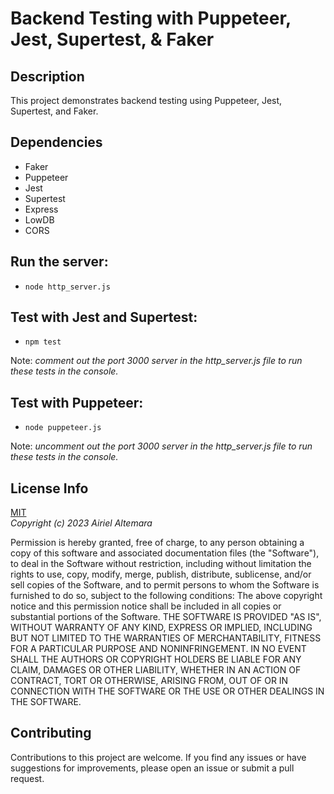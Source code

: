 # Backend Testing with Puppeteer, Jest, Supertest, & Faker

## Description

This project demonstrates backend testing using Puppeteer, Jest, Supertest, and Faker.

## Dependencies

- Faker
- Puppeteer
- Jest
- Supertest
- Express
- LowDB
- CORS

## Run the server:

- `node http_server.js`

## Test with Jest and Supertest:

- `npm test`

Note: _comment out the port 3000 server in the http_server.js file to run these tests in the console._

## Test with Puppeteer:

- `node puppeteer.js`

Note: _uncomment out the port 3000 server in the http_server.js file to run these tests in the console._

## License Info

[MIT](https://choosealicense.com/licenses/mit/)  
_Copyright (c) 2023 Airiel Altemara_

Permission is hereby granted, free of charge, to any person obtaining a copy
of this software and associated documentation files (the "Software"), to deal
in the Software without restriction, including without limitation the rights
to use, copy, modify, merge, publish, distribute, sublicense, and/or sell
copies of the Software, and to permit persons to whom the Software is
furnished to do so, subject to the following conditions:
The above copyright notice and this permission notice shall be included in all
copies or substantial portions of the Software.
THE SOFTWARE IS PROVIDED "AS IS", WITHOUT WARRANTY OF ANY KIND, EXPRESS OR
IMPLIED, INCLUDING BUT NOT LIMITED TO THE WARRANTIES OF MERCHANTABILITY,
FITNESS FOR A PARTICULAR PURPOSE AND NONINFRINGEMENT. IN NO EVENT SHALL THE
AUTHORS OR COPYRIGHT HOLDERS BE LIABLE FOR ANY CLAIM, DAMAGES OR OTHER
LIABILITY, WHETHER IN AN ACTION OF CONTRACT, TORT OR OTHERWISE, ARISING FROM,
OUT OF OR IN CONNECTION WITH THE SOFTWARE OR THE USE OR OTHER DEALINGS IN THE
SOFTWARE.

## Contributing

Contributions to this project are welcome. If you find any issues or have suggestions for improvements, please open an issue or submit a pull request.

